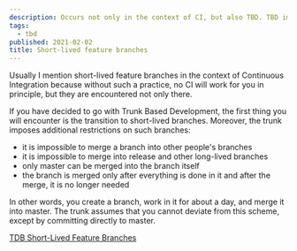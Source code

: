 ```yaml
---
description: Occurs not only in the context of CI, but also TBD. TBD imposes additional restrictions.
tags:
  - tbd
published: 2021-02-02
title: Short-lived feature branches
---
```


Usually I mention short-lived feature branches in the context of Continuous Integration because without such a practice, no CI will work for you in principle, but they are encountered not only there.

If you have decided to go with Trunk Based Development, the first thing you will encounter is the transition to short-lived branches. Moreover, the trunk imposes additional restrictions on such branches:
- it is impossible to merge a branch into other people's branches
- it is impossible to merge into release and other long-lived branches
- only master can be merged into the branch itself
- the branch is merged only after everything is done in it and after the merge, it is no longer needed

In other words, you create a branch, work in it for about a day, and merge it into master. The trunk assumes that you cannot deviate from this scheme, except by committing directly to master.

[TDB Short-Lived Feature Branches](https://trunkbaseddevelopment.com/short-lived-feature-branches/)